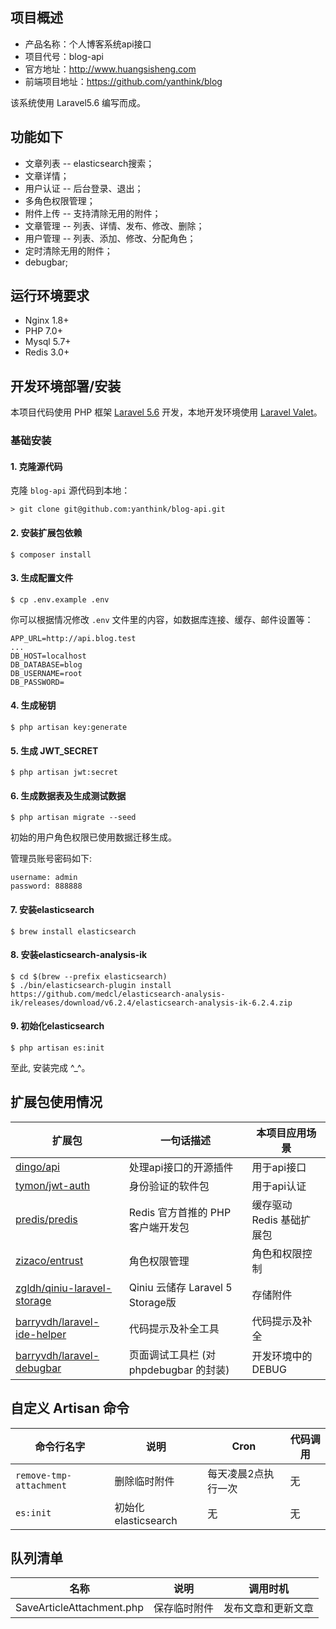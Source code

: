 ## 项目概述

* 产品名称：个人博客系统api接口
* 项目代号：blog-api
* 官方地址：http://www.huangsisheng.com
* 前端项目地址：https://github.com/yanthink/blog

该系统使用 Laravel5.6 编写而成。


## 功能如下


- 文章列表 -- elasticsearch搜索；
- 文章详情；
- 用户认证 -- 后台登录、退出；
- 多角色权限管理；
- 附件上传 -- 支持清除无用的附件；
- 文章管理 -- 列表、详情、发布、修改、删除；
- 用户管理 -- 列表、添加、修改、分配角色；
- 定时清除无用的附件；
- debugbar;

## 运行环境要求

- Nginx 1.8+
- PHP 7.0+
- Mysql 5.7+
- Redis 3.0+

## 开发环境部署/安装

本项目代码使用 PHP 框架 [Laravel 5.6](https://d.laravel-china.org/docs/5.6/) 开发，本地开发环境使用 [Laravel Valet](https://laravel-china.org/docs/laravel/5.6/valet)。

### 基础安装

#### 1. 克隆源代码

克隆 `blog-api` 源代码到本地：

    > git clone git@github.com:yanthink/blog-api.git

#### 2. 安装扩展包依赖
```shell
$ composer install
```

#### 3. 生成配置文件

```shell
$ cp .env.example .env
```

你可以根据情况修改 `.env` 文件里的内容，如数据库连接、缓存、邮件设置等：

```
APP_URL=http://api.blog.test
...
DB_HOST=localhost
DB_DATABASE=blog
DB_USERNAME=root
DB_PASSWORD=
```

#### 4. 生成秘钥

```shell
$ php artisan key:generate
```

#### 5. 生成 JWT_SECRET

```shell
$ php artisan jwt:secret
```


#### 6. 生成数据表及生成测试数据
```shell
$ php artisan migrate --seed
```

初始的用户角色权限已使用数据迁移生成。

管理员账号密码如下:

```
username: admin
password: 888888
```

#### 7. 安装elasticsearch
```shell
$ brew install elasticsearch
```

#### 8. 安装elasticsearch-analysis-ik
```shell
$ cd $(brew --prefix elasticsearch)
$ ./bin/elasticsearch-plugin install https://github.com/medcl/elasticsearch-analysis-ik/releases/download/v6.2.4/elasticsearch-analysis-ik-6.2.4.zip
```

#### 9. 初始化elasticsearch
```shell
$ php artisan es:init
```

至此, 安装完成 ^_^。


## 扩展包使用情况

| 扩展包 | 一句话描述 | 本项目应用场景 |
| --- | --- | --- |
| [dingo/api](https://github.com/dingo/api) | 处理api接口的开源插件 | 用于api接口 |
| [tymon/jwt-auth](https://github.com/tymondesigns/jwt-auth) | 身份验证的软件包 | 用于api认证  |
| [predis/predis](https://github.com/nrk/predis.git) | Redis 官方首推的 PHP 客户端开发包 | 缓存驱动 Redis 基础扩展包 |
| [zizaco/entrust](https://github.com/Zizaco/entrust) | 角色权限管理 | 角色和权限控制 |
| [zgldh/qiniu-laravel-storage](https://github.com/zgldh/qiniu-laravel-storage) | Qiniu 云储存 Laravel 5 Storage版 | 存储附件 |
| [barryvdh/laravel-ide-helper](https://github.com/barryvdh/laravel-ide-helper) | 代码提示及补全工具 | 代码提示及补全 |
| [barryvdh/laravel-debugbar](https://github.com/barryvdh/laravel-debugbar) | 页面调试工具栏 (对 phpdebugbar 的封装) | 开发环境中的 DEBUG |

## 自定义 Artisan 命令

| 命令行名字 | 说明 | Cron | 代码调用 |
| --- | --- | --- | --- |
| `remove-tmp-attachment` | 删除临时附件 | 每天凌晨2点执行一次 | 无 |
| `es:init` | 初始化elasticsearch | 无 | 无 |

## 队列清单

| 名称 | 说明 | 调用时机 |
| --- | --- | --- |
| SaveArticleAttachment.php | 保存临时附件 | 发布文章和更新文章 |